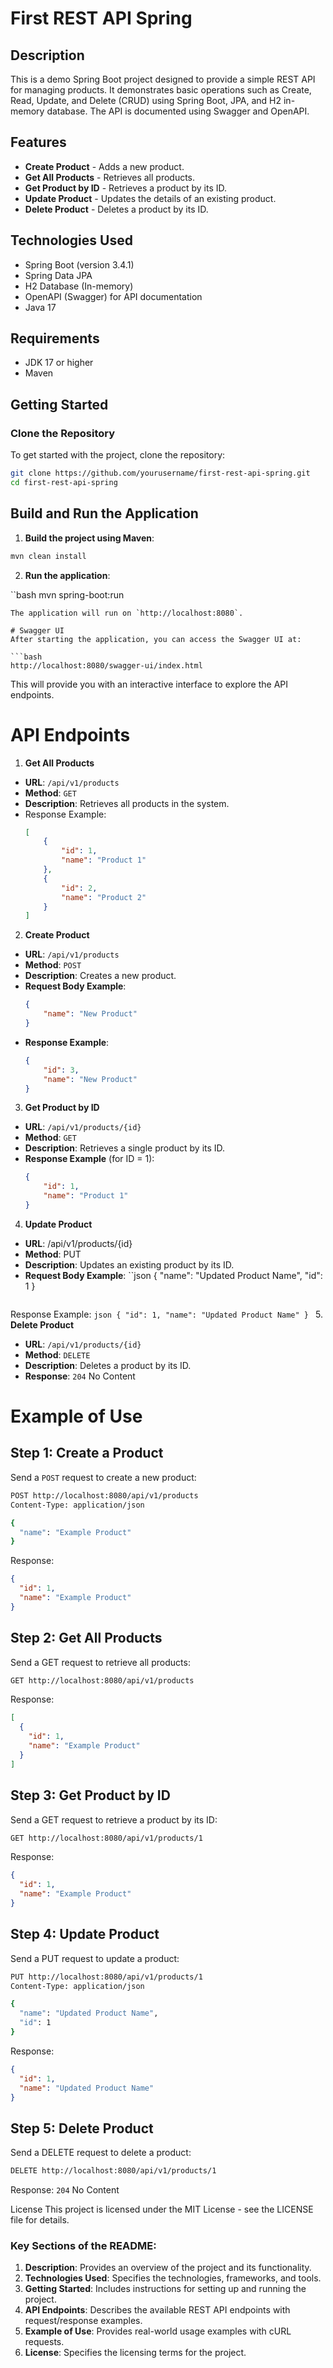 # First REST API Spring

## Description
This is a demo Spring Boot project designed to provide a simple REST API for managing products. It demonstrates basic operations such as Create, Read, Update, and Delete (CRUD) using Spring Boot, JPA, and H2 in-memory database. The API is documented using Swagger and OpenAPI.

## Features
- **Create Product** - Adds a new product.
- **Get All Products** - Retrieves all products.
- **Get Product by ID** - Retrieves a product by its ID.
- **Update Product** - Updates the details of an existing product.
- **Delete Product** - Deletes a product by its ID.

## Technologies Used
- Spring Boot (version 3.4.1)
- Spring Data JPA
- H2 Database (In-memory)
- OpenAPI (Swagger) for API documentation
- Java 17

## Requirements
- JDK 17 or higher
- Maven

## Getting Started

### Clone the Repository
To get started with the project, clone the repository:

```bash
git clone https://github.com/yourusername/first-rest-api-spring.git
cd first-rest-api-spring
```
## Build and Run the Application
1. __Build the project using Maven__:

```bash
mvn clean install
```
2. __Run the application__:

``bash
mvn spring-boot:run
```
The application will run on `http://localhost:8080`.

# Swagger UI
After starting the application, you can access the Swagger UI at:

```bash
http://localhost:8080/swagger-ui/index.html
```
This will provide you with an interactive interface to explore the API endpoints.

# API Endpoints
1. __Get All Products__
  * __URL__: `/api/v1/products`
  * __Method__: `GET`
  * __Description__: Retrieves all products in the system.
  * Response Example:
    ```json
    [
        {
            "id": 1,
            "name": "Product 1"
        },
        {
            "id": 2,
            "name": "Product 2"
        }
    ]
    ```
2. __Create Product__
  * __URL__: `/api/v1/products`
  * __Method__: `POST`
  * __Description__: Creates a new product.
  * __Request Body Example__:
    ```json
    {
        "name": "New Product"
    }
    ```
  * __Response Example__:
    ```json
    {
        "id": 3,
        "name": "New Product"
    }
    ```
3. __Get Product by ID__
  * __URL__: `/api/v1/products/{id}`
  * __Method__: `GET`
  * __Description__: Retrieves a single product by its ID.
  * __Response Example__ (for ID = 1):
    ```json
    {
        "id": 1,
        "name": "Product 1"
    }
    ```
4. __Update Product__
  * __URL__: /api/v1/products/{id}
  * __Method__: PUT
  * __Description__: Updates an existing product by its ID.
  * __Request Body Example__:
    ``json
    {
        "name": "Updated Product Name",
        "id": 1
    }
    ```
  Response Example:
    ```json
    {
        "id": 1,
        "name": "Updated Product Name"
    }
    ```
  5. __Delete Product__
  * __URL__: `/api/v1/products/{id}`
  * __Method__: `DELETE`
  * __Description__: Deletes a product by its ID.
  * __Response__: `204` No Content
# Example of Use

## Step 1: Create a Product

Send a `POST` request to create a new product:

  ```bash
  POST http://localhost:8080/api/v1/products
  Content-Type: application/json

  {
    "name": "Example Product"
  }
  ```
Response:

  ```json
  {
    "id": 1,
    "name": "Example Product"
  }
  ```
## Step 2: Get All Products

Send a GET request to retrieve all products:

  ```bash
  GET http://localhost:8080/api/v1/products
  ```
Response:

  ```json
  [
    {
      "id": 1,
      "name": "Example Product"
    }
  ]
  ```
## Step 3: Get Product by ID

Send a GET request to retrieve a product by its ID:

  ```bash
  GET http://localhost:8080/api/v1/products/1
  ```

Response:

  ```json
  {
    "id": 1,
    "name": "Example Product"
  }
  ```
## Step 4: Update Product

Send a PUT request to update a product:

  ```bash
  PUT http://localhost:8080/api/v1/products/1
  Content-Type: application/json

  {
    "name": "Updated Product Name",
    "id": 1
  }
  ```
Response:

  ```json
  {
    "id": 1,
    "name": "Updated Product Name"
  }
  ```
## Step 5: Delete Product

Send a DELETE request to delete a product:

  ```bash
  DELETE http://localhost:8080/api/v1/products/1
  ```
Response: `204` No Content

License
This project is licensed under the MIT License - see the LICENSE file for details.

### Key Sections of the README:
1. **Description**: Provides an overview of the project and its functionality.
2. **Technologies Used**: Specifies the technologies, frameworks, and tools.
3. **Getting Started**: Includes instructions for setting up and running the project.
4. **API Endpoints**: Describes the available REST API endpoints with request/response examples.
5. **Example of Use**: Provides real-world usage examples with cURL requests.
6. **License**: Specifies the licensing terms for the project.